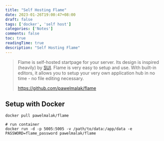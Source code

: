 ```yaml
---
title: "Self Hosting Flame"
date: 2023-01-26T19:00:47+08:00
draft: false
tags: ['docker', 'self host']
categories: ['Notes']
comments: false
toc: true
readingTime: true
description: "Self Hosting Flame"
---
```


> Flame is self-hosted startpage for your server. Its design is inspired (heavily) by [SUI](https://github.com/jeroenpardon/sui). Flame is very easy to setup and use. With built-in editors, it allows you to setup your very own application hub in no time - no file editing necessary.
>
> https://github.com/pawelmalak/flame

<!--more-->
## Setup with Docker

```
docker pull pawelmalak/flame
```

```
# run container
docker run -d -p 5005:5005 -v /path/to/data:/app/data -e PASSWORD=flame_password pawelmalak/flame
```

